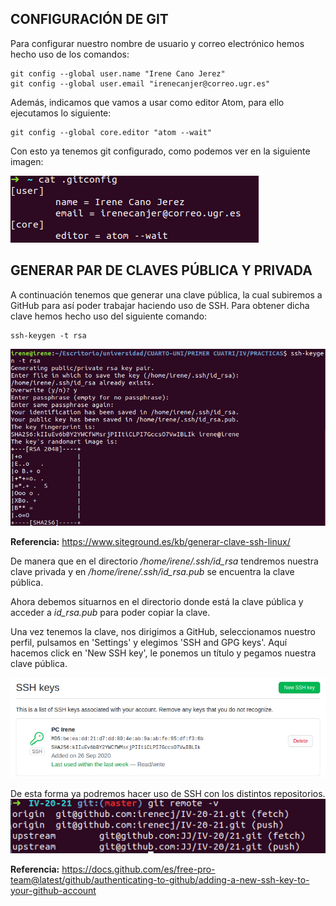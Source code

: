 ## CONFIGURACIÓN DE GIT
Para configurar nuestro nombre de usuario y correo electrónico hemos hecho uso de los comandos:
~~~
git config --global user.name "Irene Cano Jerez"
git config --global user.email "irenecanjer@correo.ugr.es"
~~~

Además, indicamos que vamos a usar como editor Atom, para ello ejecutamos lo siguiente:
~~~
git config --global core.editor "atom --wait"
~~~

Con esto ya tenemos git configurado, como podemos ver en la siguiente imagen:

![](img/gitConfig.png)

## GENERAR PAR DE CLAVES PÚBLICA Y PRIVADA
A continuación tenemos que generar una clave pública, la cual subiremos a GitHub para así poder trabajar haciendo uso de SSH.
Para obtener dicha clave hemos hecho uso del siguiente comando:
~~~
ssh-keygen -t rsa
~~~
![](img/clavePubPriv.png)

**Referencia:** https://www.siteground.es/kb/generar-clave-ssh-linux/

De manera que en el directorio */home/irene/.ssh/id_rsa* tendremos nuestra clave privada y en */home/irene/.ssh/id_rsa.pub* se encuentra la clave pública.

Ahora debemos situarnos en el directorio donde está la clave pública y acceder a *id_rsa.pub* para poder copiar la clave.

Una vez tenemos la clave, nos dirigimos a GitHub, seleccionamos nuestro perfil, pulsamos en 'Settings' y elegimos 'SSH and GPG keys'. Aquí hacemos click en 'New SSH key', le ponemos un título y pegamos nuestra clave pública.

![](img/sshKey.png)

De esta forma ya podremos hacer uso de SSH con los distintos repositorios.
![](img/usoSSH.png)

**Referencia:** https://docs.github.com/es/free-pro-team@latest/github/authenticating-to-github/adding-a-new-ssh-key-to-your-github-account
